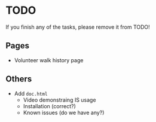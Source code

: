 # TODO

If you finish any of the tasks, please remove it from TODO!

## Pages
- Volunteer walk history page

## Others
- Add `doc.html`
    - Video demonstraing IS usage
    - Installation (correct?)
    - Known issues (do we have any?)
